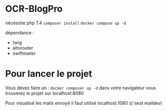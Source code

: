 # OCR-BlogPro

nécéssite php 7.4
```composer install```
```docker compose up -d```

dépendance :
- twig
- altorouter
- swiftmailer


# Pour lancer le projet

Vous devez faire un :
```docker composer up -d```
dans votre navigateur vous trouverez le projet sur localhost:8080

Pour visualisé les mails envoyé il faut utilisé localhost:1080 (c'sest maildev)